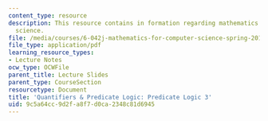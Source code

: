 ```yaml
---
content_type: resource
description: This resource contains in formation regarding mathematics for computer
  science.
file: /media/courses/6-042j-mathematics-for-computer-science-spring-2015/9c5a64cc9d2fa8f7d0ca2348c81d6945_MIT6_042JS16_Predicate3.pdf
file_type: application/pdf
learning_resource_types:
- Lecture Notes
ocw_type: OCWFile
parent_title: Lecture Slides
parent_type: CourseSection
resourcetype: Document
title: 'Quantifiers & Predicate Logic: Predicate Logic 3'
uid: 9c5a64cc-9d2f-a8f7-d0ca-2348c81d6945
---
```

